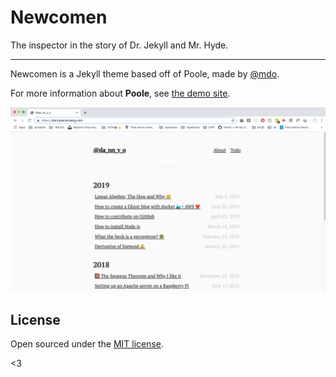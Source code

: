 # Newcomen

The inspector in the story of Dr. Jekyll and Mr. Hyde.

---

Newcomen is a Jekyll theme based off of Poole, made by [@mdo](https://twitter.com/mdo).

For more information about **Poole**, see [the demo site](http://demo.getpoole.com).

![Newcomen](/goods/pic1.png)

## License

Open sourced under the [MIT license](LICENSE.md).

<3

